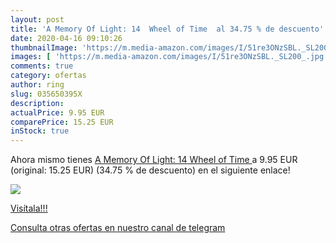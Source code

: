 ```yaml
---
layout: post
title: 'A Memory Of Light: 14  Wheel of Time  al 34.75 % de descuento'
date: 2020-04-16 09:10:26
thumbnailImage: 'https://m.media-amazon.com/images/I/51re3ONzSBL._SL200_.jpg'
images: [ 'https://m.media-amazon.com/images/I/51re3ONzSBL._SL200_.jpg' ]
comments: true
category: ofertas
author: ring
slug: 035650395X
description:
actualPrice: 9.95 EUR
comparePrice: 15.25 EUR
inStock: true
---
```


Ahora mismo tienes [A Memory Of Light: 14  Wheel of Time ](https://www.amazon.com/dp/035650395X/?tag=redken08-20) a 9.95 EUR (original: 15.25 EUR) (34.75 %  de descuento) en el siguiente enlace!

[![](https://m.media-amazon.com/images/I/51re3ONzSBL._SL200_.jpg)](https://www.amazon.com/dp/035650395X/?tag=redken08-20)

[Visítala!!!](https://www.amazon.com/dp/035650395X/?tag=redken08-20)

[Consulta otras ofertas en nuestro canal de telegram](https://t.me/s/ofertas25)
